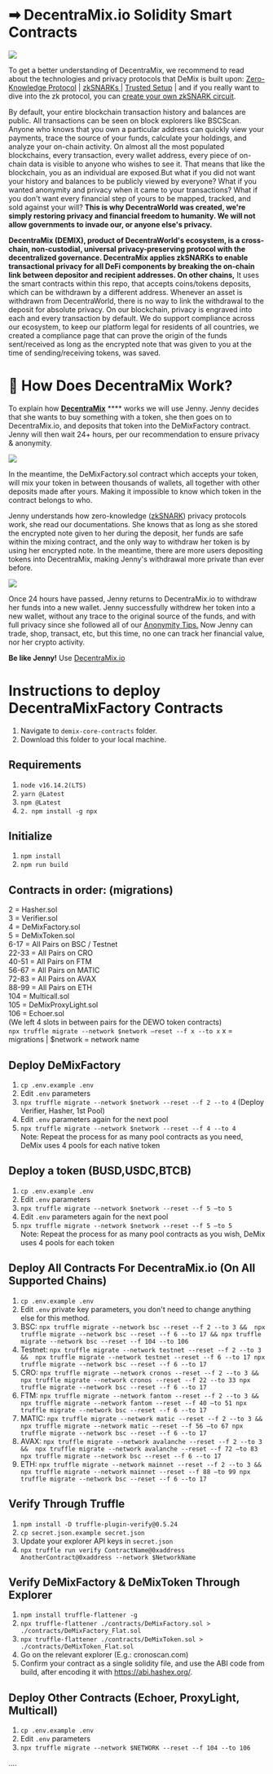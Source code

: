 # ➡ DecentraMix.io Solidity Smart Contracts

![](https://github.com/DecentraWorldDEWO/Documentation/blob/gitbook/.gitbook/assets/4.png)

To get a better understanding of DecentraMix, we recommend to read about the technologies and privacy protocols that DeMix is built upon: [Zero-Knowledge Protocol](broken-reference) | [zkSNARKs ](https://github.com/DecentraWorldDEWO/Documentation/blob/gitbook/zero-knowledge-protocol-zk/what-are-zksnarks.md)| [Trusted Setup](https://github.com/DecentraWorldDEWO/Documentation/blob/gitbook/zero-knowledge-protocol-zk/trusted-setup-ceremony/) | and if you really want to dive into the zk protocol, you can [create your own zkSNARK circuit](https://github.com/DecentraWorldDEWO/Documentation/blob/gitbook/zero-knowledge-protocol-zk/create-your-own-zksnark-circuit/).

By default, your entire blockchain transaction history and balances are public. All transactions can be seen on block explorers like BSCScan. Anyone who knows that you own a particular address can quickly view your payments, trace the source of your funds, calculate your holdings, and analyze your on-chain activity. On almost all the most populated blockchains, every transaction, every wallet address, every piece of on-chain data is visible to anyone who wishes to see it. That means that like the blockchain, you as an individual are exposed.But what if you did not want your history and balances to be publicly viewed by everyone? What if you wanted anonymity and privacy when it came to your transactions? What if you don't want every financial step of yours to be mapped, tracked, and sold against your will? **This is why DecentraWorld was created, we're simply restoring privacy and financial freedom to humanity. We will not allow governments to invade our, or anyone else's privacy.**&#x20;

 **DecentraMix (DEMIX), product of DecentraWorld's ecosystem, is a cross-chain, non-custodial, universal privacy-preserving protocol with the decentralized governance. DecentraMix applies zkSNARKs to enable transactional privacy for all DeFi components by breaking the on-chain link between depositor and recipient addresses. On other chains,** It uses the smart contracts within this repo, that accepts coins/tokens deposits, which can be withdrawn by a different address. Whenever an asset is withdrawn from DecentraWorld, there is no way to link the withdrawal to the deposit for absolute privacy. On our blockchain, privacy is engraved into each and every transaction by default. We do support compliance across our ecosystem, to keep our platform legal for residents of all countries, we created a compliance page that can prove the origin of the funds sent/received as long as the encrypted note that was given to you at the time of sending/receiving tokens, was saved.&#x20;


# 💱 How Does DecentraMix Work?

To explain how [**DecentraMix**](https://decentramix.io) **** works we will use Jenny. Jenny decides that she wants to buy something with a token, she then goes on to DecentraMix.io, and deposits that token into the DeMixFactory contract. Jenny will then wait 24+ hours, per our recommendation to ensure privacy & anonymity.&#x20;

![](<https://github.com/DecentraWorldDEWO/Documentation/blob/gitbook/.gitbook/assets/Welcome.png>)

In the meantime, the DeMixFactory.sol contract which accepts your token, will mix your token in between thousands of wallets, all together with other deposits made after yours. Making it impossible to know which token in the contract belongs to who.

Jenny understands how zero-knowledge ([zkSNARK](../zero-knowledge-protocol-zk/what-are-zksnarks.md)) privacy protocols work, she read our documentations. She knows that as long as she stored the encrypted note given to her during the deposit, her funds are safe within the mixing contract, and the only way to withdraw her token is by using her encrypted note. In the meantime, there are more users depositing tokens into DecentraMix, making Jenny's withdrawal more private than ever before.

![](<https://github.com/DecentraWorldDEWO/Documentation/blob/gitbook/.gitbook/assets/8.png>)

Once 24 hours have passed, Jenny returns to DecentraMix.io to withdraw her funds into a new wallet. Jenny successfully withdrew her token into a new wallet, without any trace to the original source of the funds, and with full privacy since she followed all of our [Anonymity Tips.](broken-reference) Now Jenny can trade, shop, transact, etc, but this time, no one can track her financial value, nor her crypto activity.

**Be like Jenny!** Use [DecentraMix.io](https://decentramix.io)










# Instructions to deploy DecentraMixFactory Contracts

1. Navigate to `demix-core-contracts` folder.
2. Download this folder to your local machine.













## Requirements

1. `node v16.14.2(LTS)`
2. `yarn @Latest`
3. `npm @Latest`
4. `2. npm install -g npx`













## Initialize

1. `npm install`
2. `npm run build`















## Contracts in order: (migrations)

2 = Hasher.sol <br>
3 = Verifier.sol <br>
4 = DeMixFactory.sol  <br>
5 = DeMixToken.sol <br>
6-17 = All Pairs on BSC / Testnet <br>
22-33 = All Pairs on CRO <br>
40-51 = All Pairs on FTM <br>
56-67 = All Pairs on MATIC <br>
72-83 = All Pairs on AVAX <br>
88-99 = All Pairs on ETH <br>
104 = Multicall.sol <br>
105 = DeMixProxyLight.sol <br>
106 = Echoer.sol <br>
(We left 4 slots in between pairs for the DEWO token contracts) <br>
`npx truffle migrate --network $network —reset --f x --to x`  x = migrations | $network = network name <br>
















## Deploy DeMixFactory

1. `cp .env.example .env`
2. Edit `.env` parameters
3. `npx truffle migrate --network $network --reset --f 2 --to 4` (Deploy Verifier, Hasher, 1st Pool)
4. Edit `.env` parameters again for the next pool
5. `npx truffle migrate --network $network --reset --f 4 --to 4` <br>
Note:  Repeat the process for as many pool contracts as you need, DeMix uses 4 pools for each native token <br>















## Deploy a token (BUSD,USDC,BTCB)

1. `cp .env.example .env`
2. Edit `.env` parameters
3. `npx truffle migrate --network $network --reset --f 5 —to 5` 
4. Edit `.env` parameters again for the next pool
5. `npx truffle migrate --network $network --reset --f 5 —to 5` <br>
Note:  Repeat the process for as many pool contracts as you wish, DeMix uses 4 pools for each token <br>












## Deploy All Contracts For DecentraMix.io (On All Supported Chains)

1. `cp .env.example .env`
2. Edit `.env` private key parameters, you don't need to change anything else for this method.
3. BSC: `npx truffle migrate --network bsc --reset --f 2 --to 3 &&  npx truffle migrate --network bsc --reset --f 6 --to 17 && npx truffle migrate --network bsc --reset --f 104 --to 106 `
4. Testnet: `npx truffle migrate --network testnet --reset --f 2 --to 3 &&  npx truffle migrate --network testnet --reset --f 6 --to 17 npx truffle migrate --network bsc --reset --f 6 --to 17 `
5. CRO: `npx truffle migrate --network cronos --reset --f 2 --to 3 &&  npx truffle migrate --network cronos --reset --f 22 --to 33 npx truffle migrate --network bsc --reset --f 6 --to 17 `
6. FTM: `npx truffle migrate --network fantom --reset --f 2 --to 3 &&  npx truffle migrate --network fantom --reset --f 40 —to 51 npx truffle migrate --network bsc --reset --f 6 --to 17 `
7. MATIC: `npx truffle migrate --network matic --reset --f 2 --to 3 &&  npx truffle migrate --network matic --reset --f 56 —to 67 npx truffle migrate --network bsc --reset --f 6 --to 17 `
8. AVAX: `npx truffle migrate --network avalanche --reset --f 2 --to 3 &&  npx truffle migrate --network avalanche --reset --f 72 —to 83 npx truffle migrate --network bsc --reset --f 6 --to 17 `
9. ETH: `npx truffle migrate --network mainnet --reset --f 2 --to 3 &&  npx truffle migrate --network mainnet --reset --f 88 —to 99 npx truffle migrate --network bsc --reset --f 6 --to 17 `













## Verify Through Truffle

1. `npm install -D truffle-plugin-verify@0.5.24`
2. `cp secret.json.example secret.json`
3. Update your explorer API keys in `secret.json`
4. `npx truffle run verify ContractName@0xaddress AnotherContract@0xaddress --network $NetworkName`














## Verify DeMixFactory & DeMixToken Through Explorer

1. `npm install truffle-flattener -g`
2. `npx truffle-flattener ./contracts/DeMixFactory.sol > ./contracts/DeMixFactory_Flat.sol`
3. `npx truffle-flattener ./contracts/DeMixToken.sol > ./contracts/DeMixToken_Flat.sol`
4. Go on the relevant explorer (E.g.: cronoscan.com)
5. Confirm your contract as a single solidity file, and use the ABI code from build, after encoding it with https://abi.hashex.org/.














## Deploy Other Contracts (Echoer, ProxyLight, Multicall)

1. `cp .env.example .env`
2. Edit `.env` parameters
3. `npx truffle migrate --network $NETWORK --reset --f 104 --to 106`











....
